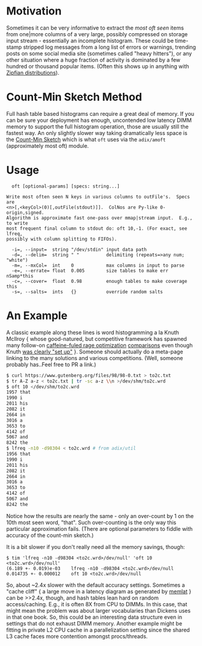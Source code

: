 Motivation
==========
Sometimes it can be very informative to extract the *most oft seen* items from
one|more columns of a very large, possibly compressed on storage input stream -
essentially an incomplete histogram.  These could be time-stamp stripped log
messages from a long list of errors or warnings, trending posts on some social
media site (sometimes called "heavy hitters"), or any other situation where a
huge fraction of activity is dominated by a few hundred or thousand popular
items.  (Often this shows up in anything with [Zipfian distributions](zipf.md)).

Count-Min Sketch Method
=======================
Full hash table based histograms can require a great deal of memory.  If you can
be sure your deployment has enough, uncontended low latency DIMM memory to
support the full histogram operation, those are usually still the fastest way.
An only slightly slower way taking dramatically less space is the [Count-Min
Sketch](https://en.wikipedia.org/wiki/Count%E2%80%93min_sketch) which is what
`oft` uses via the `adix/amoft` (approximately most oft) module.

Usage
=====
```
  oft [optional-params] [specs: string...]

Write most often seen N keys in various columns to outFile's.  Specs are
<n>[,<keyCol>(0)[,outFile(stdout)]].  ColNos are Py-like 0-origin,signed.
Algorithm is approximate fast one-pass over mmap|stream input.  E.g., to write
most frequent final column to stdout do: oft 10,-1. (For exact, see lfreq,
possibly with column splitting to FIFOs).

  -i=, --input=  string "/dev/stdin" input data path
  -d=, --delim=  string " "          delimiting (repeats=>any num; "white")
  -m=, --mxCol=  int    0            max columns in input to parse
  -e=, --errate= float  0.005        size tables to make err nSamp*this
  -c=, --cover=  float  0.98         enough tables to make coverage this
  -s=, --salts=  ints   {}           override random salts
```

An Example
==========
A classic example along these lines is word histogramming a la Knuth McIlroy
{ whose good-natured, but competitive framework has spawned many follow-on
[caffeine-fuled rage optimization](https://github.com/benhoyt/countwords)
[comparisons](https://stackoverflow.com/questions/25957835/wordcount-how-inefficient-is-mcilroys-solution)
even though Knuth [was clearly "set
up"](https://buttondown.email/hillelwayne/archive/donald-knuth-was-framed/) }.
Someone should actually do a meta-page linking to the many solutions and various
competitions.  (Well, someone probably has..Feel free to PR a link.)

```sh
$ curl https://www.gutenberg.org/files/98/98-0.txt > to2c.txt
$ tr A-Z a-z < to2c.txt | tr -sc a-z \\n >/dev/shm/to2c.wrd
$ oft 10 </dev/shm/to2c.wrd
1957 that
1990 i
2011 his
2082 it
2664 in
3016 a
3653 to
4142 of
5067 and
8242 the
$ lfreq -n10 -d98304 < to2c.wrd # from adix/util
1956 that
1990 i
2011 his
2082 it
2664 in
3016 a
3653 to
4142 of
5067 and
8242 the
```
Notice how the results are nearly the same - only an over-count by 1 on the 10th
most seen word, "that".  Such over-counting is the only way this particular
approximation fails.  (There are optional parameters to fiddle with accuracy of
the count-min sketch.)

It is a bit slower if you don't really need all the memory savings, though:
```
$ tim 'lfreq -n10 -d98304 <to2c.wrd>/dev/null' 'oft 10 <to2c.wrd>/dev/null'
(6.189 +- 0.019)e-03    lfreq -n10 -d98304 <to2c.wrd>/dev/null
0.014735 +- 0.000012    oft 10 <to2c.wrd>/dev/null
```

So, about ~2.4x slower with the default accuracy settings.  Sometimes a "cache
cliff" { a large move in a latency diagram as generated by [memlat](memlat.md) }
can be >>2.4x, though, and hash tables lean hard on random access/caching.
E.g., it is often 8X from CPU to DIMMs.  In this case, that might mean the
problem was about larger vocabularies than Dickens uses in that one book.  So,
this could be an interesting data structure even in settings that do not exhaust
DIMM memory.  Another example might be fitting in private L2 CPU cache in a
parallelization setting since the shared L3 cache faces more contention amongst
procs/threads.
